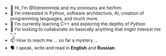 - 👋 Hi, I’m @0dminnimda and my pronouns are he/him.
- 👀 I’m interested in Python, software architecture, AI, creation of programming languages, and much more.
- 🌱 I’m currently learning C++ and exploring the depths of Python
- 💞️ I’m looking to collaborate on basically anything that might interest me ^_^
- 📫 How to reach me ... so far a mystery ...
- 🗣 I speak, write and read in **English** and **Russian**.

<!---
0dminnimda/0dminnimda is a ✨ special ✨ repository because its `README.md` (this file) appears on your GitHub profile.
You can click the Preview link to take a look at your changes.
--->
